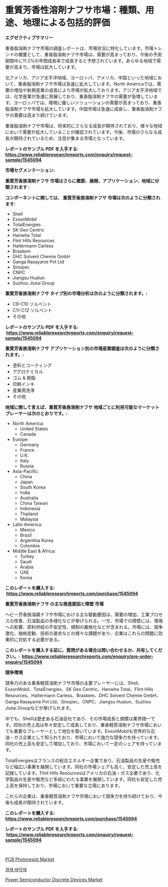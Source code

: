 <p><h1>重質芳香性溶剤ナフサ市場：種類、用途、地理による包括的評価</h1></p><p><strong>エグゼクティブサマリー</strong></p>
<p><p>重香脂溶剤ナフサ市場の調査レポートは、市場状況に特化しています。市場トレンドの概要として、重香脂溶剤ナフサ市場は、需要が高まっており、今後の予測期間中に11.2%の年間成長率で成長すると予想されています。あらゆる地域で需要が高まり、市場は拡大しています。</p><p>北アメリカ、アジア太平洋地域、ヨーロッパ、アメリカ、中国といった地域において、重香脂溶剤ナフサ市場は急速に拡大しています。North Americaでは、需要の増加や新興産業の成長により市場が拡大しております。アジア太平洋地域では、化学産業が急速に発展しており、重香脂溶剤ナフサの需要が急増しています。ヨーロッパでは、環境に優しいソリューションの需要が高まっており、重香脂溶剤ナフサ市場も拡大しています。中国市場は急速に成長し、重香脂溶剤ナフサの需要は高まり続けています。</p><p>重香脂溶剤ナフサ市場は、将来的にさらなる成長が期待されており、様々な地域において需要が拡大していることが確認されています。今後、市場のさらなる成長が期待されているため、注目が集まる市場となっています。</p></p>
<p><strong>レポートのサンプル PDF を入手する: <a href="https://www.reliableresearchreports.com/enquiry/request-sample/1545094">https://www.reliableresearchreports.com/enquiry/request-sample/1545094</a></strong></p>
<p><strong>市場セグメンテーション:</strong></p>
<p><strong> 重質芳香族溶剤ナフサ 市場はさらに概要、展開、アプリケーション、地域に分類されます :</strong></p>
<p><strong>コンポーネントに関しては、 重質芳香族溶剤ナフサ 市場は次のように分類されます: &nbsp;</strong></p>
<p><ul><li>Shell</li><li>ExxonMobil</li><li>TotalEnergies</li><li>SK Geo Centric</li><li>Hanwha Total</li><li>Flint Hills Resources</li><li>Haltermann Carless</li><li>Braskem</li><li>DHC Solvent Chemie GmbH</li><li>Ganga Rasayanie Pvt Ltd</li><li>Sinopec</li><li>CNPC</li><li>Jiangsu Hualun</li><li>Suzhou Jiutai Group</li></ul></p>
<p><strong> 重質芳香族溶剤ナフサ タイプ別の市場分析は次のように分類されます。:</strong></p>
<p><ul><li>C9-C10 ソルベント</li><li>C11-C12 ソルベント</li><li>その他</li></ul></p>
<p><strong>レポートのサンプル PDF を入手する: &nbsp;<a href="https://www.reliableresearchreports.com/enquiry/request-sample/1545094">https://www.reliableresearchreports.com/enquiry/request-sample/1545094</a></strong></p>
<p><strong> 重質芳香族溶剤ナフサ アプリケーション別の市場産業調査は次のように分類されます。:</strong></p>
<p><ul><li>塗料とコーティング</li><li>アグロケミカル</li><li>ゴム & 樹脂</li><li>印刷インキ</li><li>産業用洗浄</li><li>その他</li></ul></p>
<p><strong>地域に関して言えば、重質芳香族溶剤ナフサ 地域ごとに利用可能なマーケットプレーヤーは次のとおりです。:</strong></p>
<p><ul>
    <li>
        North America:
        <ul>
            <li>United States</li>
            <li>Canada</li>
        </ul>
    </li>
    <li>
        Europe:
        <ul>
            <li>Germany</li>
            <li>France</li>
            <li>U.K.</li>
            <li>Italy</li>
            <li>Russia</li>
        </ul>
    </li>
    <li>
        Asia-Pacific:
        <ul>
            <li>China</li>
            <li>Japan</li>
            <li>South Korea</li>
            <li>India</li>
            <li>Australia</li>
            <li>China Taiwan</li>
            <li>Indonesia</li>
            <li>Thailand</li>
            <li>Malaysia</li>
        </ul>
    </li>
    <li>
        Latin America:
        <ul>
            <li>Mexico</li>
            <li>Brazil</li>
            <li>Argentina Korea</li>
            <li>Colombia</li>
        </ul>
    </li>
    <li>
        Middle East & Africa:
        <ul>
            <li>Turkey</li>
            <li>Saudi</li>
            <li>Arabia</li>
            <li>UAE</li>
            <li>Korea</li>
        </ul>
    </li>
    </ul></p>
<p><strong>このレポートを購入する: &nbsp;<a href="https://www.reliableresearchreports.com/purchase/1545094">https://www.reliableresearchreports.com/purchase/1545094</a></strong></p>
<p><strong>重質芳香族溶剤ナフサ の主な推進要因と障壁 市場</strong></p>
<p><p>ヘビー芳香族溶媒ナフサ市場における主な駆動要因は、需要の増加、工業プロセスの改善、石油製品の多様化などが挙げられる。一方、市場での障壁には、環境への影響、原料供給の不安定性、規制の厳格化などが含まれる。市場には、競争激化、価格変動、技術の進歩などの様々な課題があり、企業はこれらの問題に効果的に対処する必要がある。</p></p>
<p><strong>このレポートを購入する前に、質問がある場合は問い合わせるか、共有してください。:&nbsp; <a href="https://www.reliableresearchreports.com/enquiry/pre-order-enquiry/1545094">https://www.reliableresearchreports.com/enquiry/pre-order-enquiry/1545094</a></strong></p>
<p><strong>競争環境</strong></p>
<p><p>競争力のある重香軽質溶剤ナフサ市場の主要プレーヤーには、Shell、ExxonMobil、TotalEnergies、SK Geo Centric、Hanwha Total、Flint Hills Resources、Haltermann Carless、Braskem、DHC Solvent Chemie GmbH、Ganga Rasayanie Pvt Ltd、Sinopec、CNPC、Jiangsu Hualun、Suzhou Jiutai Groupなどが挙げられます。</p><p>中でも、Shellは歴史ある石油会社であり、その市場成長と規模は業界随一です。同社の売上高は年々安定して成長しており、重香軽質溶剤ナフサ市場においても重要なプレーヤーとして地位を築いています。ExxonMobilも世界的な石油・ガス企業として知られており、市場において強力な競争力を持っています。同社の売上高も安定して増加しており、市場において一定のシェアを持っています。</p><p>TotalEnergiesはフランスの総合エネルギー企業であり、石油製品の生産や販売など幅広い事業を展開しています。同社の市場シェアも高く、安定した売上高を記録しています。Flint Hills Resourcesはアメリカの石油・ガス企業であり、化学製品の生産や販売など多岐にわたる事業を展開しています。同社も安定した売上高を保持しており、市場において重要な立場にあります。</p><p>これらの企業は、重香軽質溶剤ナフサ市場において競争力を持ち続けており、今後も成長が期待されています。</p></p>
<p><strong>このレポートを購入する: &nbsp; <a href="https://www.reliableresearchreports.com/purchase/1545094">https://www.reliableresearchreports.com/purchase/1545094</a></strong></p>
<p><strong>レポートのサンプル PDF を入手する: &nbsp;<a href="https://www.reliableresearchreports.com/enquiry/request-sample/1545094">https://www.reliableresearchreports.com/enquiry/request-sample/1545094</a></strong><strong></strong></p>
<p>&nbsp;</p>
<p><p><a href="https://natural-crush-b99.notion.site/PCB-Photoresist-Market-Size-Growth-Outlook-from-2024-to-2031-projecting-at-Market-s-Trends-Analysi-b2edb949123f4a28a1e830e1a922edf3">PCB Photoresist Market</a></p><p><a href="https://github.com/iansanftyord09878/Market-Research-Report-List-1/blob/main/289181812866.md">경재 바닥재</a></p><p><a href="https://github.com/Alonsoolds3wq1d81czn8rbol/Market-Research-Report-List-1/blob/main/power-semiconductor-discrete-devices-market.md">Power Semiconductor Discrete Devices Market</a></p></p>